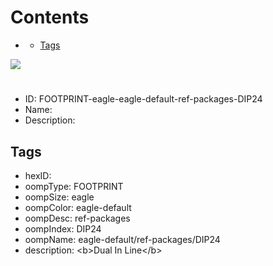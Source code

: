 



Contents
========

* [](#)
	* [Tags](#tags)
  
![][im]
# 

- ID: FOOTPRINT-eagle-eagle-default-ref-packages-DIP24
- Name: 
- Description: 

## Tags

- hexID: 
- oompType: FOOTPRINT
- oompSize: eagle
- oompColor: eagle-default
- oompDesc: ref-packages
- oompIndex: DIP24
- oompName: eagle-default/ref-packages/DIP24
- description: &lt;b&gt;Dual In Line&lt;/b&gt;



[im]: image.png
